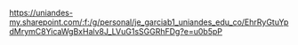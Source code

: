 https://uniandes-my.sharepoint.com/:f:/g/personal/je_garciab1_uniandes_edu_co/EhrRyGtuYpdMrymC8YicaWgBxHalv8J_LVuG1sSGGRhFDg?e=u0b5pP
